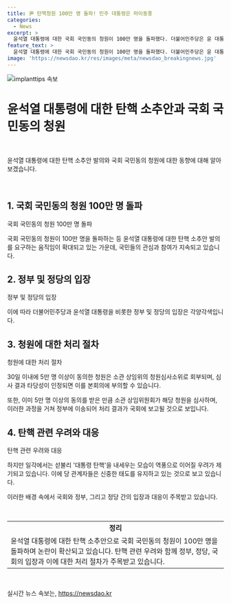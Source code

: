 ```yaml
---
title: 尹 탄핵청원 100만 명 돌파! 민주 대통령은 마이동풍
categories:
  - News
excerpt: >
  윤석열 대통령에 대한 국회 국민동의 청원이 100만 명을 돌파했다. 더불어민주당은 윤 대통령과 정부를 비판하며 대통령의 탄핵을 요구한다. 청원은 30일 이내에 5만 명 이상 동의시 소관 상임위로 회부되고, 본회의 승인시 정부에 이송된다. 그러나 민주당의 일각은 탄핵 요구가 역풍을 일으킬 우려가 있다고 우려했다. 이에 대해 더불어민주당은 신중한 태도를 유지하고 있다.
feature_text: >
  윤석열 대통령에 대한 국회 국민동의 청원이 100만 명을 돌파했다. 더불어민주당은 윤 대통령과 정부를 비판하며 대통령의 탄핵을 요구한다. 청원은 30일 이내에 5만 명 이상 동의시 소관 상임위로 회부되고, 본회의 승인시 정부에 이송된다. 그러나 민주당의 일각은 탄핵 요구가 역풍을 일으킬 우려가 있다고 우려했다. 이에 대해 더불어민주당은 신중한 태도를 유지하고 있다.
image: 'https://newsdao.kr/res/images/meta/newsdao_breakingnews.jpg'
---
```


<p><img src="https://newsdao.kr/res/images/meta/newsdao_breakingnews.jpg" alt="implanttips 속보" /></p>

<h1 data-ke-size="size26">윤석열 대통령에 대한 탄핵 소추안과 국회 국민동의 청원</h1>

<p data-ke-size="size16">&nbsp;</p>

<p>윤석열 대통령에 대한 탄핵 소추안 발의와 국회 국민동의 청원에 대한 동향에 대해 알아보겠습니다.</p>

<p data-ke-size="size16">&nbsp;</p>

<h2 data-ke-size="size26">1. 국회 국민동의 청원 100만 명 돌파</h2>

<p data-ke-size="size16">국회 국민동의 청원 100만 명 돌파</p>

<p>국회 국민동의 청원이 100만 명을 돌파하는 등 윤석열 대통령에 대한 탄핵 소추안 발의를 요구하는 움직임이 확대되고 있는 가운데, 국민들의 관심과 참여가 지속되고 있습니다.</p>

<h2 data-ke-size="size26">2. 정부 및 정당의 입장</h2>

<p data-ke-size="size16">정부 및 정당의 입장</p>

<p>이에 따라 더불어민주당과 윤석열 대통령을 비롯한 정부 및 정당의 입장은 각양각색입니다.</p>

<h2 data-ke-size="size26">3. 청원에 대한 처리 절차</h2>

<p data-ke-size="size16">청원에 대한 처리 절차</p>

<p>30일 이내에 5만 명 이상이 동의한 청원은 소관 상임위의 청원심사소위로 회부되며, 심사 결과 타당성이 인정되면 이를 본회의에 부의할 수 있습니다. </p>

<p>또한, 이미 5만 명 이상의 동의를 받은 만큼 소관 상임위원회가 해당 청원을 심사하며, 이러한 과정을 거쳐 정부에 이송되어 처리 결과가 국회에 보고될 것으로 보입니다.</p>

<h2 data-ke-size="size26">4. 탄핵 관련 우려와 대응</h2>

<p data-ke-size="size16">탄핵 관련 우려와 대응</p>

<p>하지만 일각에서는 섣불리 '대통령 탄핵'을 내세우는 모습이 역풍으로 이어질 우려가 제기되고 있습니다. 이에 당 관계자들은 신중한 태도를 유지하고 있는 것으로 보고 있습니다.</p>

<p>이러한 배경 속에서 국회와 정부, 그리고 정당 간의 입장과 대응이 주목받고 있습니다.</p>

<p data-ke-size="size16">&nbsp;</p>

<table>
    <tbody>
        <tr>
            <td style="text-align: center; height: 17px;"><b>정리</b></td>
        </tr>
        <tr>
            <td>윤석열 대통령에 대한 탄핵 소추안으로 국회 국민동의 청원이 100만 명을 돌파하며 논란이 확산되고 있습니다. 탄핵 관련 우려와 함께 정부, 정당, 국회의 입장과 이에 대한 처리 절차가 주목받고 있습니다.</td>
        </tr>
    </tbody>
</table>

<p data-ke-size="size16">&nbsp;</p>
실시간 뉴스 속보는, <a href="https://newsdao.kr" rel="dofollow">https://newsdao.kr</a>



